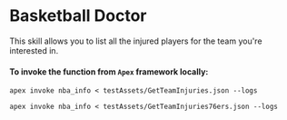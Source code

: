# Basketball Doctor

This skill allows you to list all the  injured players for the team you're interested in.


#### To invoke the function from `Apex` framework locally:

`apex invoke nba_info < testAssets/GetTeamInjuries.json --logs`

`apex invoke nba_info < testAssets/GetTeamInjuries76ers.json --logs`
